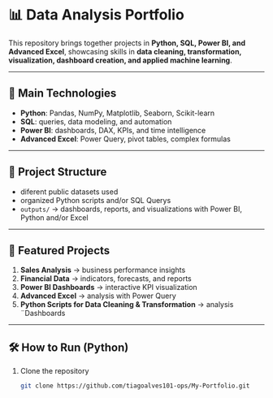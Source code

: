 # 📊 Data Analysis Portfolio  

This repository brings together projects in **Python, SQL, Power BI, and Advanced Excel**, showcasing skills in **data cleaning, transformation, visualization, dashboard creation, and applied machine learning**.  

---

## 🚀 Main Technologies  
- **Python**: Pandas, NumPy, Matplotlib, Seaborn, Scikit-learn  
- **SQL**: queries, data modeling, and automation  
- **Power BI**: dashboards, DAX, KPIs, and time intelligence  
- **Advanced Excel**: Power Query, pivot tables, complex formulas  

---

## 📂 Project Structure  
- diferent public datasets used  
- organized Python scripts and/or SQL Querys  
- `outputs/` → dashboards, reports, and visualizations with Power BI, Python and/or Excel 

---

## 📌 Featured Projects  
1. **Sales Analysis** → business performance insights  
2. **Financial Data** → indicators, forecasts, and reports  
3. **Power BI Dashboards** → interactive KPI visualization  
4. **Advanced Excel** → analysis with Power Query
5. **Python Scripts for Data Cleaning & Transformation** → analysis ¨Dashboards

---

## 🛠️ How to Run (Python)  
1. Clone the repository  
   ```bash
   git clone https://github.com/tiagoalves101-ops/My-Portfolio.git

